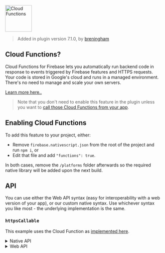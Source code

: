 <img src="https://raw.githubusercontent.com/EddyVerbruggen/nativescript-plugin-firebase/master/docs/images/features/functions.png" height="85px" alt="Cloud Functions"/>

> Added in plugin version 7.1.0, by [breningham](https://github.com/breningham)

## Cloud Functions?
Cloud Functions for Firebase lets you automatically run backend code in response to events triggered by Firebase features and HTTPS requests.
Your code is stored in Google's cloud and runs in a managed environment. There's no need to manage and scale your own servers.

[Learn more here..](https://firebase.google.com/docs/functions/)

> Note that you don't need to enable this feature in the plugin unless you want to [call those Cloud Functions from your app](https://firebase.google.com/docs/functions/callable).

## Enabling Cloud Functions
To add this feature to your project, either:

* Remove `firebase.nativescript.json` from the root of the project and run `npm i`, or
* Edit that file and add `"functions": true`.

In both cases, remove the `/platforms` folder afterwards so the required native library will be added upon the next build. 


## API
You can use either the Web API syntax (easy for interoperability with a web version of your app), or our custom native syntax.
Use whichever syntax you like most - the underlying implementation is the same.

### `httpsCallable`
This example uses the Cloud Function as [implemented here](https://github.com/EddyVerbruggen/nativescript-plugin-firebase/blob/ff95c77c7b09acf66654f53c52e8ae0c8d7b1c78/demo/firebasefunctions/functions/src/index.ts#L15-L19).

<details>
 <summary>Native API</summary>

```typescript
import * as firebase from "nativescript-plugin-firebase";

const fn = firebase.functions.httpsCallable("helloName");

fn("Nativescript-Plugin-Firebase!")
    .then((dataCue: any) => console.log("Callable Function Result: " + dataCue.message))
    .catch((errorMessage: string) => console.log("Callable Function Error: " + errorMessage));
```
</details>

<details>
 <summary>Web API</summary>

```typescript
const firebaseWebApi = require("nativescript-plugin-firebase/app"); // mind the /app!

const fn = firebaseWebApi.functions().httpsCallable("helloName");

fn("Nativescript-Plugin-Firebase!")
    .then((dataCue: any) => console.log("Callable Function Result: " + dataCue.message))
    .catch((errorMessage: string) => console.log("Callable Function Error: " + errorMessage));
```
</details>
